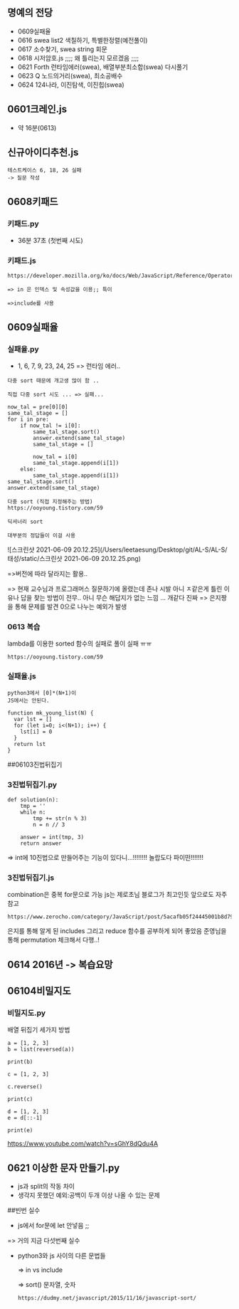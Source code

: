 ## 명예의 전당

- 0609실패율
- 0616 swea list2 색칠하기, 특별한정렬(예전풀이)
- 0617 소수찾기, swea string 회문
- 0618 시저암호.js ;;;; 왜 틀리는지 모르겠음 ;;;;
- 0621 Forth 런타임에러(swea), 배열부분최소합(swea) 다시풀기
- 0623 Q 노드의거리(swea), 최소공배수
- 0624 124나라, 이진탐색, 이진힙(swea)



## 0601크레인.js

- 약 16분(0613)



## 신규아이디추천.js

```
테스트케이스 6, 18, 26 실패
-> 질문 작성
```

## 0608키패드

### 키패드.py

- 36분 37초 (첫번째 시도)

### 키패드.js

```
https://developer.mozilla.org/ko/docs/Web/JavaScript/Reference/Operators/in

=> in 은 인덱스 및 속성값을 이용;; 특이 

=>include를 사용
```



## 0609실패율

### 실패율.py

- 1, 6, 7, 9, 23, 24, 25 => 런타임 에러..

```
다중 sort 때문에 개고생 많이 함 ..

직접 다중 sort 시도 ... => 실패...

now_tal = pre[0][0]
same_tal_stage = []
for i in pre:
    if now_tal != i[0]:
        same_tal_stage.sort()
        answer.extend(same_tal_stage)
        same_tal_stage = []

        now_tal = i[0]
        same_tal_stage.append(i[1])
    else:
        same_tal_stage.append(i[1])
same_tal_stage.sort()
answer.extend(same_tal_stage)
```

```
다중 sort (직접 지정해주는 방법)
https://ooyoung.tistory.com/59

```

```
딕셔너리 sort

대부분의 정답들이 이걸 사용
```

![스크린샷 2021-06-09 20.12.25](/Users/leetaesung/Desktop/git/AL-S/AL-S/태성/static/스크린샷 2021-06-09 20.12.25.png)

=>버전에 따라 달라지는 활용..



=> 현재 교수님과 프로그래머스 질문하기에 올렸는데 존나 시발 아니 ㅈ같은게 틀린 이유나 답을 찾는 방법이 전무.. 아니 무슨 해답지가 없는 느낌 ... 개같다 진짜 => 은지짱을 통해 문제를 발견 0으로 나누는 예외가 발생

### 0613 복습

lambda를 이용한 sorted 함수의 실패로 풀이 실패 ㅠㅠ

```
https://ooyoung.tistory.com/59
```

### 실패율.js

```
python3에서 [0]*(N+1)이
JS에서는 안된다.

function mk_young_list(N) {
  var lst = []
  for (let i=0; i<(N+1); i++) {
    lst[i] = 0
  }
  return lst
}
```





##06103진법뒤집기 

### 3진법뒤집기.py 
```
def solution(n):
    tmp = ''
    while n:
        tmp += str(n % 3)
        n = n // 3

    answer = int(tmp, 3)
    return answer
```
=> int에 10진법으로 만들어주는 기능이 있다니...!!!!!!!! 놀랍도다 파이떤!!!!!!!

### 3진법뒤집기.js
combination은 중복 for문으로 가능
js는 제로초님 블로그가 최고인듯 앞으로도 자주 참고
```
https://www.zerocho.com/category/JavaScript/post/5acafb05f24445001b8d796d
```
은지를 통해 알게 된 includes
그리고 reduce 함수를 공부하게 되어 좋았음
준영님을 통해 permutation 체크해서 다행..!

## 0614 2016년 -> 복습요망



## 06104비밀지도

### 비밀지도.py 

배열 뒤집기 세가지 방법

```
a = [1, 2, 3]
b = list(reversed(a))

print(b)

c = [1, 2, 3]

c.reverse()

print(c)

d = [1, 2, 3]
e = d[::-1]

print(e)
```

https://www.youtube.com/watch?v=sGhY8dQdu4A



## 0621 이상한 문자 만들기.py

- js과 split의 작동 차이 
- 생각지 못했던 예외:공백이 두개 이상 나올 수 있는 문제

##빈번 실수

- js에서 for문에 let 안넣음 ;;

=> 거의 지금 다섯번째 실수 



- python3와 js 사이의 다른 문법들 

  => in vs include
  
  => sort() 문자열, 숫자
  
  ```
  https://dudmy.net/javascript/2015/11/16/javascript-sort/
  ```
  
  
